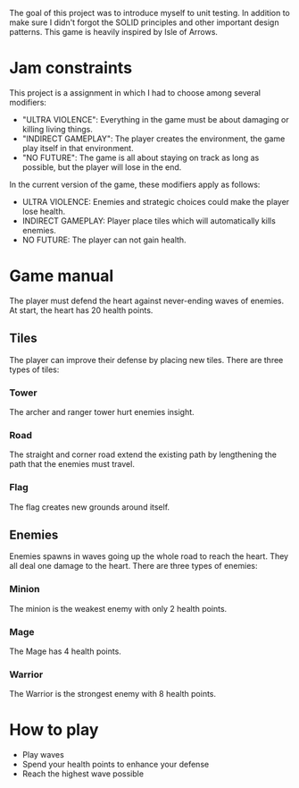 The goal of this project was to introduce myself to unit testing. In addition to make sure I didn't forgot the SOLID principles and other important design patterns. This game is heavily inspired by Isle of Arrows.

# Jam constraints

This project is a assignment in which I had to choose among several modifiers:
- "ULTRA VIOLENCE": Everything in the game must be about damaging or killing living things.
- "INDIRECT GAMEPLAY": The player creates the environment, the game play itself in that environment.
- "NO FUTURE": The game is all about staying on track as long as possible, but the player will lose in the end.

In the current version of the game, these modifiers apply as follows:
- ULTRA VIOLENCE: Enemies and strategic choices could make the player lose health.
- INDIRECT GAMEPLAY: Player place tiles which will automatically kills enemies. 
- NO FUTURE: The player can not gain health.

# Game manual

The player must defend the heart against never-ending waves of enemies. 
At start, the heart has 20 health points.

## Tiles

The player can improve their defense by placing new tiles. There are three types of tiles:

### Tower

The archer and ranger tower hurt enemies insight.

### Road

The straight and corner road extend the existing path by lengthening the path that the enemies must travel.

### Flag

The flag creates new grounds around itself.

## Enemies

Enemies spawns in waves going up the whole road to reach the heart. They all deal one damage to the heart. There are three types of enemies:

### Minion

The minion is the weakest enemy with only 2 health points.

### Mage

The Mage has 4 health points.

### Warrior

The Warrior is the strongest enemy with 8 health points.

# How to play

- Play waves
- Spend your health points to enhance your defense
- Reach the highest wave possible